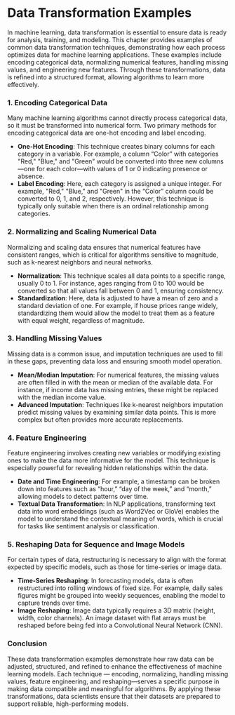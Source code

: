 # Data Transformation Examples

In machine learning, data transformation is essential to ensure data is ready for analysis, training, and modeling. This chapter provides examples of common data transformation techniques, demonstrating how each process optimizes data for machine learning applications. These examples include encoding categorical data, normalizing numerical features, handling missing values, and engineering new features. Through these transformations, data is refined into a structured format, allowing algorithms to learn more effectively.

### 1. **Encoding Categorical Data**

Many machine learning algorithms cannot directly process categorical data, so it must be transformed into numerical form. Two primary methods for encoding categorical data are one-hot encoding and label encoding.

* **One-Hot Encoding**: This technique creates binary columns for each category in a variable. For example, a column “Color” with categories "Red," "Blue," and "Green" would be converted into three new columns—one for each color—with values of 1 or 0 indicating presence or absence.
* **Label Encoding**: Here, each category is assigned a unique integer. For example, "Red," "Blue," and "Green" in the “Color” column could be converted to 0, 1, and 2, respectively. However, this technique is typically only suitable when there is an ordinal relationship among categories.

### 2. **Normalizing and Scaling Numerical Data**

Normalizing and scaling data ensures that numerical features have consistent ranges, which is critical for algorithms sensitive to magnitude, such as k-nearest neighbors and neural networks.

* **Normalization**: This technique scales all data points to a specific range, usually 0 to 1. For instance, ages ranging from 0 to 100 would be converted so that all values fall between 0 and 1, ensuring consistency.
* **Standardization**: Here, data is adjusted to have a mean of zero and a standard deviation of one. For example, if house prices range widely, standardizing them would allow the model to treat them as a feature with equal weight, regardless of magnitude.

### 3. **Handling Missing Values**

Missing data is a common issue, and imputation techniques are used to fill in these gaps, preventing data loss and ensuring smooth model operation.

* **Mean/Median Imputation**: For numerical features, the missing values are often filled in with the mean or median of the available data. For instance, if income data has missing entries, these might be replaced with the median income value.
* **Advanced Imputation**: Techniques like k-nearest neighbors imputation predict missing values by examining similar data points. This is more complex but often provides more accurate replacements.

### 4. **Feature Engineering**

Feature engineering involves creating new variables or modifying existing ones to make the data more informative for the model. This technique is especially powerful for revealing hidden relationships within the data.

* **Date and Time Engineering**: For example, a timestamp can be broken down into features such as “hour,” “day of the week,” and “month,” allowing models to detect patterns over time.
* **Textual Data Transformation**: In NLP applications, transforming text data into word embeddings (such as Word2Vec or GloVe) enables the model to understand the contextual meaning of words, which is crucial for tasks like sentiment analysis or classification.

### 5. **Reshaping Data for Sequence and Image Models**

For certain types of data, restructuring is necessary to align with the format expected by specific models, such as those for time-series or image data.

* **Time-Series Reshaping**: In forecasting models, data is often restructured into rolling windows of fixed size. For example, daily sales figures might be grouped into weekly sequences, enabling the model to capture trends over time.
* **Image Reshaping**: Image data typically requires a 3D matrix (height, width, color channels). An image dataset with flat arrays must be reshaped before being fed into a Convolutional Neural Network (CNN).

### Conclusion

These data transformation examples demonstrate how raw data can be adjusted, structured, and refined to enhance the effectiveness of machine learning models. Each technique — encoding, normalizing, handling missing values, feature engineering, and reshaping—serves a specific purpose in making data compatible and meaningful for algorithms. By applying these transformations, data scientists ensure that their datasets are prepared to support reliable, high-performing models.
